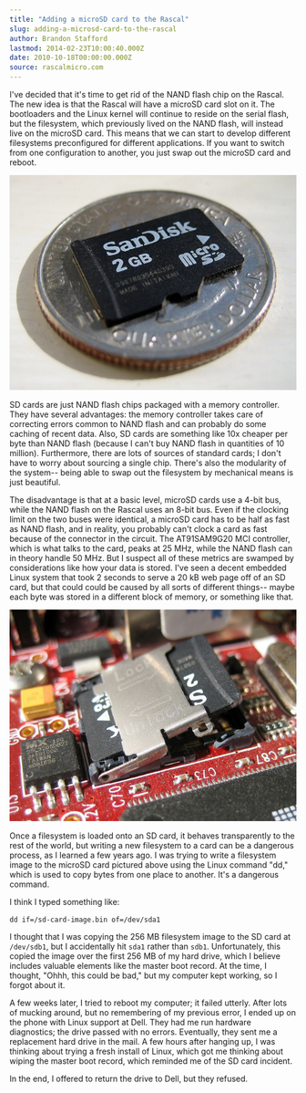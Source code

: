 ```yaml
---
title: "Adding a microSD card to the Rascal"
slug: adding-a-microsd-card-to-the-rascal
author: Brandon Stafford
lastmod: 2014-02-23T10:00:40.000Z
date: 2010-10-18T00:00:00.000Z
source: rascalmicro.com
---
```

I've decided that it's time to get rid of the NAND flash chip on the Rascal. The new idea is that the Rascal will have a microSD card slot on it. The bootloaders and the Linux kernel will continue to reside on the serial flash, but the filesystem, which previously lived on the NAND flash, will instead live on the microSD card. This means that we can start to develop different filesystems preconfigured for different applications. If you want to switch from one configuration to another, you just swap out the microSD card and reboot.

<img src="/img/microsd-on-quarter.jpg">

SD cards are just NAND flash chips packaged with a memory controller. They have several advantages: the memory controller takes care of correcting errors common to NAND flash and can probably do some caching of recent data. Also, SD cards are something like 10x cheaper per byte than NAND flash (because I can't buy NAND flash in quantities of 10 million). Furthermore, there are lots of sources of standard cards; I don't have to worry about sourcing a single chip. There's also the modularity of the system-- being able to swap out the filesystem by mechanical means is just beautiful.

The disadvantage is that at a basic level, microSD cards use a 4-bit bus, while the NAND flash on the Rascal uses an 8-bit bus. Even if the clocking limit on the two buses were identical, a microSD card has to be half as fast as NAND flash, and in reality, you probably can't clock a card as fast because of the connector in the circuit. The AT91SAM9G20 MCI controller, which is what talks to the card, peaks at 25 MHz, while the NAND flash can in theory handle 50 MHz. But I suspect all of these metrics are swamped by considerations like how your data is stored. I've seen a decent embedded Linux system that took 2 seconds to serve a 20 kB web page off of an SD card, but that could could be caused by all sorts of different things-- maybe each byte was stored in a different block of memory, or something like that.

<img src="/img/microsd-in-socket.jpg">

Once a filesystem is loaded onto an SD card, it behaves transparently to the rest of the world, but writing a new filesystem to a card can be a dangerous process, as I learned a few years ago. I was trying to write a filesystem image to the microSD card pictured above using the Linux command "dd," which is used to copy bytes from one place to another. It's a dangerous command.

I think I typed something like:

```language-bash
dd if=/sd-card-image.bin of=/dev/sda1
```

I thought that I was copying the 256 MB filesystem image to the SD card at `/dev/sdb1`, but I accidentally hit `sda1` rather than `sdb1`. Unfortunately, this copied the image over the first 256 MB of my hard drive, which I believe includes valuable elements like the master boot record. At the time, I thought, "Ohhh, this could be bad," but my computer kept working, so I forgot about it.

A few weeks later, I tried to reboot my computer; it failed utterly. After lots of mucking around, but no remembering of my previous error, I ended up on the phone with Linux support at Dell. They had me run hardware diagnostics; the drive passed with no errors. Eventually, they sent me a replacement hard drive in the mail. A few hours after hanging up, I was thinking about trying a fresh install of Linux, which got me thinking about wiping the master boot record, which reminded me of the SD card incident.

In the end, I offered to return the drive to Dell, but they refused.